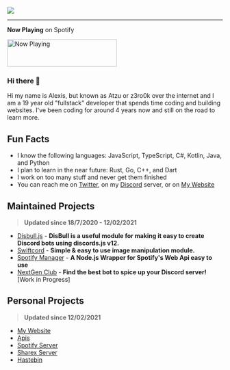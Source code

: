 ![](https://api.ghprofile.me/view?username=z3ro0k)

---

**Now Playing** on Spotify

<a href="https://spotify.atzu.xyz/now-playing?open">
    <img src="https://spotify.atzu.xyz/now-playing" width="256" height="64" alt="Now Playing">
</a>



### Hi there 👋 

Hi my name is Alexis, but known as Atzu or z3ro0k over the internet and I am a 19 year old "fullstack" developer that spends time coding and building websites. 
I've been coding for around 4 years now and still on the road to learn more.

## Fun Facts
- I know the following languages: JavaScript, TypeScript, C#, Kotlin, Java, and Python
- I plan to learn in the near future: Rust, Go, C++, and Dart
- I work on too many stuff and never get them finished
- You can reach me on [Twitter](https://twitter.com/MrAzurnex), on my [Discord](https://discord.gg/q99CQEP) server, or on [My Website](https://atzu.xyz)


## Maintained Projects
> **Updated since 18/7/2020 - 12/02/2021**

- [Disbull.js](https://www.npmjs.com/package/disbull.js) - **DisBull is a useful module for making it easy to create Discord bots using discords.js v12.**
- [Swiftcord](https://www.npmjs.com/package/swiftcord) - **Simple & easy to use image manipulation module.**
- [Spotify Manager](https://www.npmjs.com/package/spotify-manager) - **A Node.js Wrapper for Spotify's Web Api easy to use**
- [NextGen Club](https://bots.nextgenteam.xyz/) - **Find the best bot to spice up your Discord server!** [Work in Progress]

## Personal Projects
> **Updated since 12/02/2021**

- [My Website](https://atzu.xyz/) 
- [Apis](https://apis.atzu.xyz/)
- [Spotify Server](https://spotify.atzu.xyz/now-playing)
- [Sharex Server](https://i.atzu.xyz/) 
- [Hastebin](https://hb.atzu.xyz/)  
